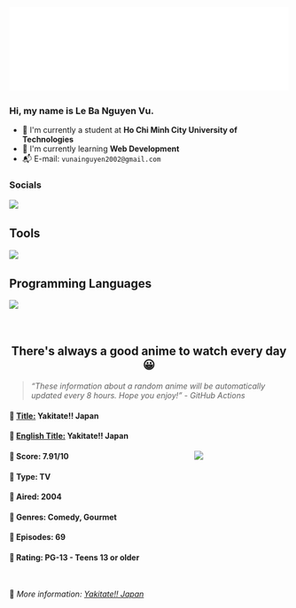
<img src="svg/nai.svg" />

<br />

<h3>Hi, my name is <strong>Le Ba Nguyen Vu</strong>.</h3>

- 🏫 I'm currently a student at **Ho Chi Minh City University of Technologies**
- 👀 I'm currently learning **Web Development**
- 📬 E-mail: `vunainguyen2002@gmail.com`


<h3>Socials</h3>
<a target="_blank" href="https://instagram.com/vu.le1352"><img src="https://img.shields.io/badge/Instagram-%23E4405F.svg?style=for-the-badge&logo=Instagram&logoColor=white" /></a>

<p>
  <h2>Tools</h2>
  <a href="https://skillicons.dev">
    <img src="https://skillicons.dev/icons?i=git,dotnet,mongodb,express,react,nodejs,bootstrap,tailwind,laravel,docker&theme=dark" />
  </a>

  <br />

  <h2>Programming Languages</h2>

  <a href="https://skillicons.dev">
    <img src="https://skillicons.dev/icons?i=javascript,typescript,html,css,cs,php&theme=dark" />
  </a>
</p>

<br />

<h2 align="center">There's always a good anime to watch every day 😀</h2>

<blockquote>
<i>
<q>These information about a random anime will be automatically updated every 8 hours. Hope you enjoy!</q> - GitHub Actions
</i>
</blockquote>

<h4>
  <strong>🥭 <u>Title:</u></strong> Yakitate!! Japan
</h4>

<h4>🌿 <u>English Title:</u> Yakitate!! Japan</h4>

<img align="right" width="170" src=https://cdn.myanimelist.net/images/anime/3/76432.jpg />

<h4>🌱 Score: 7.91/10</h4>

<h4>🌲 Type: TV</h4>

<h4>🌴 Aired: 2004</h4>

<h4>🌵 Genres: Comedy, Gourmet</h4>

<h4>🥑 Episodes: 69</h4>

<h4>🍏 Rating: PG-13 - Teens 13 or older</h4>

<br />

🍂 *More information: [Yakitate!! Japan](https://myanimelist.net/anime/28/Yakitate_Japan)*
    

